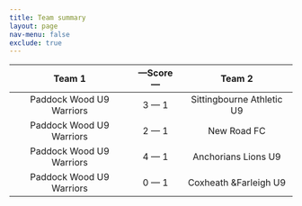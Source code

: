 ```yaml
---
title: Team summary
layout: page
nav-menu: false
exclude: true
---
```




|          Team 1          |  &mdash;Score&mdash;  |          Team 2           |
|:------------------------:|:---------------------:|:-------------------------:|
| Paddock Wood U9 Warriors |      3 &mdash; 1      | Sittingbourne Athletic U9 |
| Paddock Wood U9 Warriors |      2 &mdash; 1      |        New Road FC        |
| Paddock Wood U9 Warriors |      4 &mdash; 1      |    Anchorians Lions U9    |
| Paddock Wood U9 Warriors |      0 &mdash; 1      |   Coxheath &Farleigh U9   |

 <br /><br /><br />